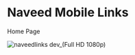 # Naveed Mobile Links

Home Page

![naveedlinks dev_(Full HD 1080p)](https://user-images.githubusercontent.com/61705661/168467348-40182d05-9b71-4b58-934a-896e9836162b.png)

